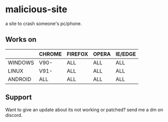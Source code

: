 # malicious-site
a site to crash someone's pc/phone.
## Works on
|         | CHROME | FIREFOX | OPERA | IE/EDGE |
|---------|--------|---------|-------|---------|
| WINDOWS | V90-   | ALL     | ALL   | ALL     |
| LINUX   | V91-   | ALL     | ALL   | ALL     |
| ANDROID | ALL    | ALL     | ALL   | ALL     |
## Support
Want to give an update about its not working or patched? send me a dm on discord.
